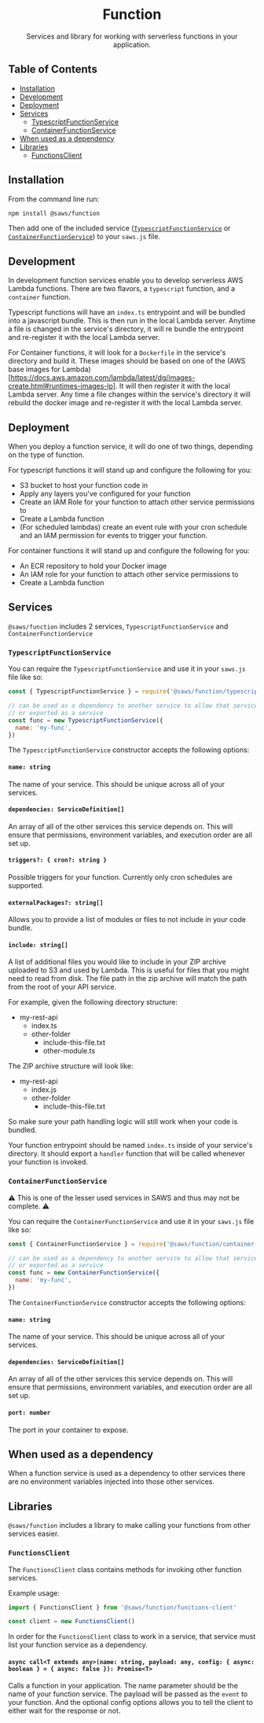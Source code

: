 <div align='center'>

# Function

Services and library for working with serverless functions in your application.

</div>

## Table of Contents
- [Installation](#installation)
- [Development](#development)
- [Deployment](#deployment)
- [Services](#services)
  - [TypescriptFunctionService](#typescript-function-service)
  - [ContainerFunctionService](#container-function-service)
- [When used as a dependency](#when-used-as-a-dependency)
- [Libraries](#libraries)
  - [FunctionsClient](#functions-client)

## Installation <a id='installation'>

From the command line run:
```bash
npm install @saws/function
```

Then add one of the included service ([`TypescriptFunctionService`](#typescript-function-service) or [`ContainerFunctionService`](#container-function-service)) to your `saws.js` file.

## Development <a id='development'>

In development function services enable you to develop serverless AWS Lambda functions. There are two flavors, a `typescript` function, and a `container` function.

Typescript functions will have an `index.ts` entrypoint and will be bundled into a javascript bundle. This is then run in the local Lambda server. Anytime a file is changed in the service's directory, it will re bundle the entrypoint and re-register it with the local Lambda server.

For Container functions, it will look for a `Dockerfile` in the service's directory and build it. These images should be based on one of the (AWS base images for Lambda)[https://docs.aws.amazon.com/lambda/latest/dg/images-create.html#runtimes-images-lp]. It will then register it with the local Lambda server. Any time a file changes within the service's directory it will rebuild the docker image and re-register it with the local Lambda server.

## Deployment <a id='deployment'>

When you deploy a function service, it will do one of two things, depending on the type of function.

For typescript functions it will stand up and configure the following for you:
  - S3 bucket to host your function code in
  - Apply any layers you've configured for your function
  - Create an IAM Role for your function to attach other service permissions to
  - Create a Lambda function 
  - (For scheduled lambdas) create an event rule with your cron schedule and an IAM permission for events to trigger your function.

For container functions it will stand up and configure the following for you:
  - An ECR repository to hold your Docker image
  - An IAM role for your function to attach other service permissions to
  - Create a Lambda function

## Services <a id='services'>

`@saws/function` includes 2 services, `TypescriptFunctionService` and `ContainerFunctionService`

### `TypescriptFunctionService` <a id='typescript-function-service'>

You can require the `TypescriptFunctionService` and use it in your `saws.js` file like so:
```js
const { TypescriptFunctionService } = require('@saws/function/typescript-function-service')

// can be used as a dependency to another service to allow that service to invoke this function
// or exported as a service
const func = new TypescriptFunctionService({
  name: 'my-func',
})
```

The `TypescriptFunctionService` constructor accepts the following options:

#### `name: string`
The name of your service. This should be unique across all of your services.

#### `dependencies: ServiceDefinition[]`
An array of all of the other services this service depends on. This will ensure that permissions, environment variables, and execution order are all set up.

#### `triggers?: { cron?: string }`
Possible triggers for your function. Currently only cron schedules are supported.

#### `externalPackages?: string[]`
Allows you to provide a list of modules or files to not include in your code bundle.

#### `include: string[]`
A list of additional files you would like to include in your ZIP archive uploaded to S3 and used by Lambda. This is useful for files that you might need to read from disk. The file path in the zip archive will match the path from the root of your API service.

For example, given the following directory structure:
- my-rest-api
  - index.ts
  - other-folder
    - include-this-file.txt
    - other-module.ts

The ZIP archive structure will look like:
- my-rest-api
  - index.js
  - other-folder
    - include-this-file.txt

So make sure your path handling logic will still work when your code is bundled.

Your function entrypoint should be named `index.ts` inside of your service's directory. It should export a `handler` function that will be called whenever your function is invoked.

### `ContainerFunctionService` <a id='container-function-service'>

⚠️ This is one of the lesser used services in SAWS and thus may not be complete. ⚠️

You can require the `ContainerFunctionService` and use it in your `saws.js` file like so:
```js
const { ContainerFunctionService } = require('@saws/function/container-function-service')

// can be used as a dependency to another service to allow that service to invoke this function
// or exported as a service
const func = new ContainerFunctionService({
  name: 'my-func',
})
```

The `ContainerFunctionService` constructor accepts the following options:

#### `name: string`
The name of your service. This should be unique across all of your services.

#### `dependencies: ServiceDefinition[]`
An array of all of the other services this service depends on. This will ensure that permissions, environment variables, and execution order are all set up.

#### `port: number`
The port in your container to expose.

## When used as a dependency <a id='when-used-as-a-dependency'>

When a function service is used as a dependency to other services there are no environment variables injected into those other services.

## Libraries <a id='libraries'>

`@saws/function` includes a library to make calling your functions from other services easier.

### `FunctionsClient` <a id='functions-client'>

The `FunctionsClient` class contains methods for invoking other function services.

Example usage:
```ts
import { FunctionsClient } from '@saws/function/functions-client'

const client = new FunctionsClient()
```

In order for the `FunctionsClient` class to work in a service, that service must list your function service as a dependency.

#### `async call<T extends any>(name: string, payload: any, config: { async: boolean } = { async: false }): Promise<T>`
Calls a function in your application. The name parameter should be the name of your function service. The payload will be passed as the `event` to your function. And the optional config options allows you to tell the client to either wait for the response or not.